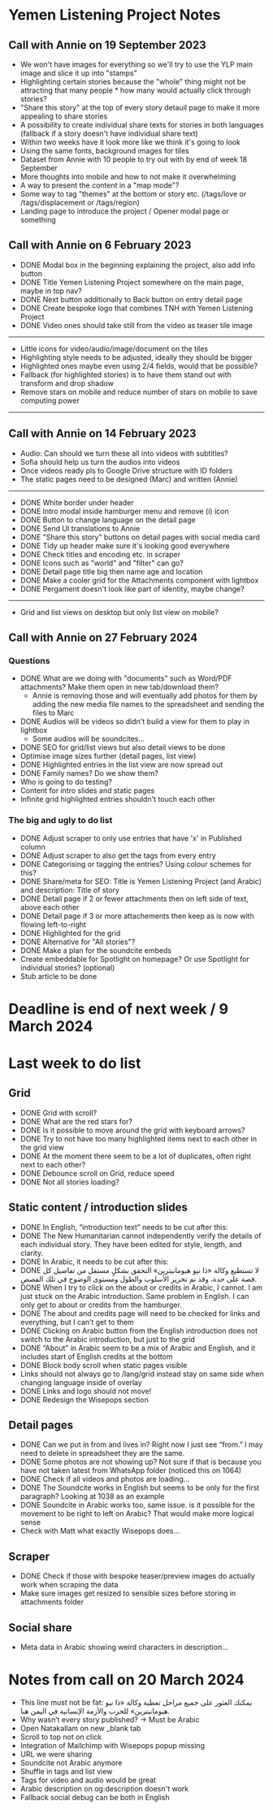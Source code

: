 # Yemen Listening Project Notes
## Call with Annie on 19 September 2023

* We won't have images for everything so we'll try to use the YLP main image and slice it up into "stamps"
* Highlighting certain stories because the "whole" thing might not be attracting that many people * how many would actually click through stories?
* "Share this story" at the top of every story detauil page to make it more appealing to share stories
* A possibility to create individual share texts for stories in both languages (fallback if a story doesn't have individual share text)
* Within two weeks have it look more like we think it's going to look
* Using the same fonts, background images for tiles
* Dataset from Annie with 10 people to try out with by end of week 18 September
* More thoughts into mobile and how to not make it overwhelming
* A way to present the content in a "map mode"?
* Some way to tag "themes" at the bottom or story etc. (/tags/love or /tags/displacement or /tags/region)
* Landing page to introduce the project / Opener modal page or something

## Call with Annie on 6 February 2023

* DONE Modal box in the beginning explaining the project, also add info button
* DONE Title Yemen Listening Project somewhere on the main page, maybe in top nav?
* DONE Next button additionally to Back button on entry detail page
* DONE Create bespoke logo that combines TNH with Yemen Listening Project
* DONE Video ones should take still from the video as teaser tile image
---
* Little icons for video/audio/image/document on the tiles
* Highlighting style needs to be adjusted, ideally they should be bigger
* Highlighted ones maybe even using 2/4 fields, would that be possible?
* Fallback (for highlighted stories) is to have them stand out with transform and drop shadow
* Remove stars on mobile and reduce number of stars on mobile to save computing power
---

## Call with Annie on 14 February 2023

* Audio: Can should we turn these all into videos with subtitles?
* Sofia should help us turn the audios into videos
* Once videos ready pls to Google Drive structure with ID folders
* The static pages need to be designed (Marc) and written (Annie)
---
* DONE White border under header
* DONE Intro modal inside hamburger menu and remove (i) icon
* DONE Button to change language on the detail page
* DONE Send UI translations to Annie
* DONE "Share this story" buttons on detail pages with social media card
* DONE Tidy up header make sure it's looking good everywhere
* DONE Check titles and encoding etc. in scraper
* DONE Icons such as "world" and "filter" can go?
* DONE Detail page title big  then name age and location
* DONE Make a cooler grid for the Attachments component with lightbox
* DONE Pergament doesn't look like part of identity, maybe change?
---
* Grid and list views on desktop but only list view on mobile?




## Call with Annie on 27 February 2024

### Questions
* DONE What are we doing with "documents" such as Word/PDF attachments? Make them open in new tab/download them?
  * Annie is removing those and will eventually add photos for them by adding the new media file names to the spreadsheet and sending the files to Marc
* DONE Audios will be videos so didn't build a view for them to play in lightbox
  * Some audios will be soundcites...
* DONE SEO for grid/list views but also detail views to be done
* Optimise image sizes further (detail pages, list view)
* DONE Highlighted entries in the list view are now spread out
* DONE Family names? Do we show them?
* Who is going to do testing?
* Content for intro slides and static pages
* Infinite grid highlighted entries shouldn't touch each other

### The big and ugly to do list
* DONE Adjust scraper to only use entries that have 'x' in Published column
* DONE Adjust scraper to also get the tags from every entry
* DONE Categorising or tagging the entries? Using colour schemes for this?
* DONE Share/meta for SEO: Title is Yemen Listening Project (and Arabic) and description: Title of story
* DONE Detail page if 2 or fewer attachments then on left side of text, above each other
* DONE Detail page if 3 or more attachements then keep as is now with flowing left-to-right
* DONE Highlighted for the grid
* DONE Alternative for "All stories"?
* DONE Make a plan for the soundcite embeds
* Create embeddable for Spotlight on homepage? Or use Spotlight for individual stories? (optional)
* Stub article to be done

# Deadline is end of next week / 9 March 2024

# Last week to do list

## Grid

* DONE Grid with scroll?
* DONE What are the red stars for?
* DONE Is it possible to move around the grid with keyboard arrows?
* DONE Try to not have too many highlighted items next to each other in the grid view
* DONE At the moment there seem to be a lot of duplicates, often right next to each other?
* DONE Debounce scroll on Grid, reduce speed
* DONE Not all stories loading?

## Static content / introduction slides

* DONE In English, “introduction text” needs to be cut after this:
* DONE The New Humanitarian cannot independently verify the details of each individual story. They have been edited for style, length, and clarity.
* DONE In Arabic, it needs to be cut after this:
* DONE لا تستطيع وكالة «ذا نيو هيومانيترين» التحقق بشكلٍ مستقل من تفاصيل كل قصة على حدة، وقد تم تحرير الأسلوب والطول ومستوى الوضوح في تلك القصص.
* DONE When I try to click on the about or credits in Arabic, I cannot. I am just stuck on the Arabic introduction. Same problem in English. I can only get to about or credits from the hamburger.
* DONE The about and credits page will need to be checked for links and everything, but I can’t get to them
* DONE Clicking on Arabic button from the English introduction does not switch to the Arabic introduction, but just to the grid
* DONE “About” in Arabic seem to be a mix of Arabic and English, and it includes start of English credits at the bottom
* DONE Block body scroll when static pages visible
* Links should not always go to /lang/grid instead stay on same side when changing language inside of overlay
* DONE Links and logo should not move!
* DONE Redesign the Wisepops section

## Detail pages

* DONE Can we put in from and lives in? Right now I just see “from.” I may need to delete in spreadsheet they are the same.
* DONE Some photos are not showing up? Not sure if that is because you have not taken latest from WhatsApp folder (noticed this on 1064)
* DONE Check if all videos and photos are loading...
* DONE The Soundcite works in English but seems to be only for the first paragraph? Looking at 1038 as an example
* DONE Soundcite in Arabic works too, same issue. is it possible for the movement to be right to left on Arabic? That would make more logical sense
* Check with Matt what exactly Wisepops does...

## Scraper

* DONE Check if those with bespoke teaser/preview images do actually work when scraping the data
* Make sure images get resized to sensible sizes before storing in attachments folder

## Social share

* Meta data in Arabic showing weird characters in description...

# Notes from call on 20 March 2024

* This line must not be fat:
  يمكنك العثور على جميع مراحل تغطية وكالة «ذا نيو هيومانيترين» للحرب والأزمة الإنسانية في اليمن هنا.
* Why wasn’t every story published? -> Must be Arabic
* Open Natakallam on new _blank tab
* Scroll to top not on click 
* Integration of Mailchimp with Wisepops popup missing
* URL we were sharing
* Soundcite not Arabic anymore
* Shuffle in tags and list view
* Tags for video and audio would be great
* Arabic description on og:description doesn't work
* Fallback social debug can be both in English
